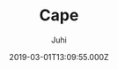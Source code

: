 ---
title: Cape
github: https://github.com/juhitrivedi/cape
demo: https://cape.netlify.app/
author: Juhi
thumbnail: themes/gatsby-cape.jpg
ssg:
  - Gatsby
cms:
  - Markdown
date: 2019-03-01T13:09:55.000Z
draft: false
publish_date: '2019-03-01T13:09:55Z'
update_date: '2020-03-05T09:06:58Z'
github_star: 24
github_fork: 10
---